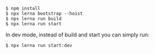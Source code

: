 ```
$ npm install
$ npx lerna bootstrap --hoist
$ npx lerna run build
$ npx lerna run start
```
In dev mode, instead of build and start you can simply run:

```$ npx lerna run start:dev```


